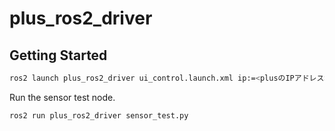# plus_ros2_driver

## Getting Started

```bash
ros2 launch plus_ros2_driver ui_control.launch.xml ip:=<plusのIPアドレス>
```

Run the sensor test node.

```bash
ros2 run plus_ros2_driver sensor_test.py
```
